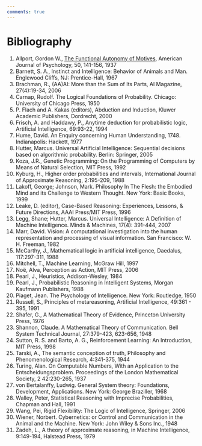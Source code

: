 ```yaml
---
comments: true
---
```


# Bibliography

1. Allport, Gordon W., [The Functional Autonomy of Motives](http://psychclassics.yorku.ca/Allport/autonomy.htm), American Journal of Psychology, 50, 141-156, 1937
2. Barnett, S. A., Instinct and Intelligence: Behavior of Animals and Man. Englewood Cliffs, NJ: Prentice-Hall, 1967
3. Brachman, R., (AA)AI: More than the Sum of Its Parts, AI Magazine, 27(4):19-34, 2006
4. Carnap, Rudolf. The Logical Foundations of Probability. Chicago: University of Chicago Press, 1950
5. P. Flach and A. Kakas (editors), Abduction and Induction, Kluwer Academic Publishers, Dordrecht, 2000
6. Frisch, A. and Haddawy, P., Anytime deduction for probabilistic logic, Artificial Intelligence, 69:93-22, 1994
7. Hume, David. An Enquiry concerning Human Understanding, 1748. Indianapolis: Hackett, 1977
8. Hutter, Marcus. Universal Artificial Intelligence: Sequential decisions based on algorithmic probability. Berlin: Springer, 2005
9. Koza, J.R., Genetic Programming: On the Programming of Computers by Means of Natural Selection, MIT Press, 1992
10. Kyburg, H., Higher order probabilities and intervals, International Journal of Approximate Reasoning, 2:195-209, 1988
11. Lakoff, George; Johnson, Mark. Philosophy In The Flesh: the Embodied Mind and its Challenge to Western Thought. New York: Basic Books, 1999
12. Leake, D. (editor), Case-Based Reasoning: Experiences, Lessons, & Future Directions, AAAI Press/MIT Press, 1996
13. Legg, Shane; Hutter, Marcus. Universal Intelligence: A Definition of Machine Intelligence. Minds & Machines, 17(4): 391-444, 2007
14. Marr, David. Vision: A computational investigation into the human representation and processing of visual information. San Francisco: W. H. Freeman, 1982
15. McCarthy, J., Mathematical logic in artificial intelligence, Daedalus, 117:297-311, 1988
16. Mitchell, T., Machine Learning, McGraw Hill, 1997
17. Noë, Alva, Perception as Action, MIT Press, 2006
18. Pearl, J., Heuristics, Addison-Wesley, 1984
19. Pearl, J., Probabilistic Reasoning in Intelligent Systems, Morgan Kaufmann Publishers, 1988
20. Piaget, Jean. The Psychology of Intelligence. New York: Routledge, 1950
21. Russell, S., Principles of metareasoning, Artificial Intelligence, 49:361 - 395, 1991
22. Shafer, G., A Mathematical Theory of Evidence, Princeton University Press, 1976
23. Shannon, Claude. A Mathematical Theory of Communication. Bell System Technical Journal, 27:379-423, 623-656, 1948
24. Sutton, R. S. and Barto, A. G., Reinforcement Learning: An Introduction, MIT Press, 1998
25. Tarski, A., The semantic conception of truth, Philosophy and Phenomenological Research, 4:341-375, 1944
26. Turing, Alan. On Computable Numbers, With an Application to the Entscheidungsproblem. Proceedings of the London Mathematical Society, 2 42:230-265, 1937
27. von Bertalanffy, Ludwig. General System theory: Foundations, Development, Applications. New York: George Braziller, 1968
28. Walley, Peter, Statistical Reasoning with Imprecise Probabilities, Chapman and Hall, 1991
29. Wang, Pei, Rigid Flexibility: The Logic of Intelligence, Springer, 2006
30. Wiener, Norbert. Cybernetics: or Control and Communication in the Animal and the Machine. New York: John Wiley & Sons Inc., 1948
31. Zadeh, L., A theory of approximate reasoning, in Machine Intelligence, 9:149-194, Halstead Press, 1979
